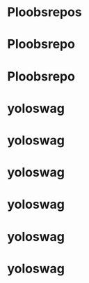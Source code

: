 # Ploobsrepos
# Ploobsrepo
# Ploobsrepo
# yoloswag
# yoloswag
# yoloswag
# yoloswag
# yoloswag
# yoloswag
